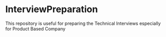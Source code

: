 # InterviewPreparation
This repository is useful for preparing the Technical Interviews especially for Product Based Company 
